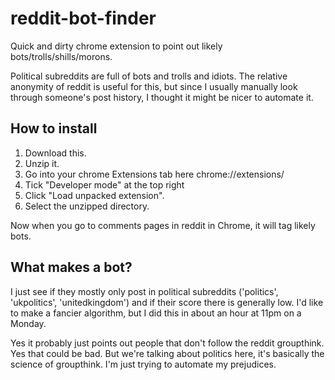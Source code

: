 # reddit-bot-finder
Quick and dirty chrome extension to point out likely bots/trolls/shills/morons.

Political subreddits are full of bots and trolls and idiots. The relative anonymity of reddit is useful for this, but since I usually manually look through someone's post history, I thought it might be nicer to automate it.

## How to install

1. Download this.
2. Unzip it.
3. Go into your chrome Extensions tab here chrome://extensions/
2. Tick "Developer mode" at the top right
3. Click "Load unpacked extension".
4. Select the unzipped directory.

Now when you go to comments pages in reddit in Chrome, it will tag likely bots.

## What makes a bot?

I just see if they mostly only post in political subreddits ('politics', 'ukpolitics', 'unitedkingdom') and if their score there is generally low.
I'd like to make a fancier algorithm, but I did this in about an hour at 11pm on a Monday.

Yes it probably just points out people that don't follow the reddit groupthink. Yes that could be bad. But we're talking about politics here, it's basically the science of groupthink. I'm just trying to automate my prejudices.
